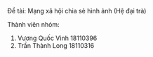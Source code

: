 Đề tài: Mạng xã hội chia sẻ hình ảnh (Hệ đại trà)

Thành viên nhóm:
1. Vương Quốc Vinh 18110396
2. Trần Thành Long 18110316
